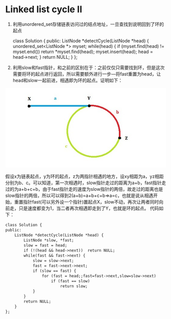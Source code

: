 # Linked list cycle II

1. 利用unordered_set存储链表访问过的结点地址，一旦查找到说明回到了环的起点

    class Solution {
    public:
        ListNode *detectCycle(ListNode *head) {
            unordered_set<ListNode *> myset;
            while(head) {
                if (myset.find(head) != myset.end())
                    return *myset.find(head);
                myset.insert(head);
                head = head->next;
            }
            return NULL;
        }
    };

2. 利用slow和fast指针，和之前的区别在于：之前仅仅只需要找到环，但是这次需要将环的起点进行返回，所以需要额外进行一步—将fast重置为head，让head和slow一起前进，相遇即为环的起点。证明如下：

![](1.jpg)

假设x为链表起点，y为环的起点，z为两指针相遇的地方，设xy相距为a，yz相距分别为b、c。可以知道，第一次相遇时，slow指针走过的距离为a+b，fast指针走过的为a+b+c+b，由于fast指针走的速度为slow指针的两倍，故走过的距离也是slow指针的两倍，所以可以得到2(a+b)=a+b+c+b⇒a=c，也就是说从相遇开始，重置指针fast(可以另外设一个指针)置起点X，slow不动，再次让两者同时向前走，只是速度都变为1，当二者再次相遇即走到了Y，也就是环的起点。 代码如下：

    class Solution {
    public:
        ListNode *detectCycle(ListNode *head) {
            ListNode *slow, *fast;
            slow = fast = head;
            if (!(head && head->next))  return NULL;
            while(fast && fast->next) {
                slow = slow->next;
                fast = fast->next->next;
                if (slow == fast) {
                    for (fast = head;;fast=fast->next,slow=slow->next)
                        if (fast == slow)
                            return slow;
                }
            }
            return NULL;
        }
    };